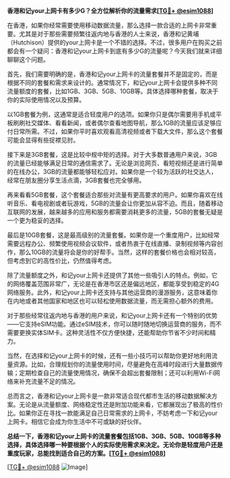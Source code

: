 **香港和记your上网卡有多少G？全方位解析你的流量需求[[TG💪+ @esim1088](https://t.me/s/esim1088)]**

在香港，如果你经常需要使用移动数据流量，那么选择一款合适的上网卡非常重要。尤其是对于那些需要频繁往返内地与香港的人士来说，香港和记黄埔（Hutchison）提供的your上网卡是一个不错的选择。不过，很多用户在购买之前都会有一个疑问：香港和记your上网卡到底有多少G的流量呢？今天我们就来详细聊聊这个问题。

首先，我们需要明确的是，香港和记your上网卡的流量套餐并不是固定的，而是根据不同的套餐和需求来设计的。通常情况下，和记your上网卡会提供多种不同流量额度的套餐，比如1GB、3GB、5GB、10GB等。具体选择哪种套餐，取决于你的实际使用情况以及预算。

以1GB套餐为例，这通常是适合轻度用户的选项。如果你只是偶尔需要用手机或平板刷刷社交媒体、看看新闻，或者偶尔查看地图导航，那么1GB的流量应该足够应付日常所需。不过，如果你平时喜欢观看高清视频或者下载大文件，那么这个套餐可能会显得有些捉襟见肘。

接下来是3GB套餐，这是比较中规中矩的选择。对于大多数普通用户来说，3GB的流量已经能够满足日常的通信需求了。无论是浏览网页、看短视频还是进行简单的在线办公，3GB的流量都能够轻松应对。如果你是一个较为活跃的社交达人，经常在朋友圈分享生活点滴，3GB套餐也完全够用。

再来看看5GB套餐，这个套餐适合那些对流量有更高要求的用户。如果你喜欢在线听音乐、看电视剧或者玩游戏，5GB的流量会让你更加从容不迫。而且，随着移动互联网的发展，越来越多的应用和服务都需要消耗更多的流量，5GB的套餐无疑是一个更为稳妥的选择。

最后是10GB套餐，这是最高级别的流量套餐。如果你是一个重度用户，比如经常需要远程办公、频繁使用视频会议软件，或者热衷于在线直播、录制视频等内容创作，那么10GB的流量将会是你的好帮手。当然，这样的套餐价格也会相对较高，但考虑到它的高性价比，仍然值得考虑。

除了流量额度之外，和记your上网卡还提供了其他一些吸引人的特点。例如，它的网络覆盖范围非常广，无论是在香港市区还是偏远地区，都能享受到稳定的4G网络服务。此外，和记your上网卡还支持与其他运营商的漫游服务，这意味着你在内地或者其他国家和地区也可以轻松使用数据流量，而无需担心额外的费用。

对于那些经常往返内地与香港的用户来说，和记your上网卡还有一个特别的优势——它支持eSIM功能。通过eSIM技术，你可以随时随地切换运营商的服务，而不需要更换实体SIM卡。这种灵活性不仅方便快捷，还能帮助你节省不少时间和精力。

当然，在选择和记your上网卡的时候，还有一些小技巧可以帮助你更好地利用流量资源。比如，合理规划你的流量使用时间，尽量避免在高峰时段进行大量数据传输；定期检查自己的流量使用情况，确保不会超出套餐限制；还可以利用Wi-Fi网络来补充流量不足的情况。

总而言之，香港和记your上网卡是一款非常适合现代都市生活的移动数据解决方案。无论是从流量额度、网络稳定性还是附加功能来看，它都展现出了极高的性价比。如果你正在寻找一款能满足自己日常需求的上网卡，不妨考虑一下和记your上网卡。相信它会成为你生活中不可或缺的好伙伴。

**总结一下，香港和记your上网卡的流量套餐包括1GB、3GB、5GB、10GB等多种选择，具体选择哪一种要根据个人的实际使用需求来决定。无论你是轻度用户还是重度玩家，总能找到适合自己的方案。[[TG💪+ @esim1088](https://t.me/s/esim1088)]**

[[TG💪+ @esim1088](https://t.me/s/esim1088) ![Image](https://i.postimg.cc/4NQfJmqS/Snipaste-2025-05-13-00-14-12.png)]